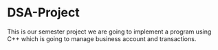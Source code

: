 # DSA-Project
This is our semester project we are going to implement a program using C++ which is going to manage business account and transactions.

